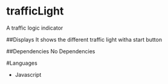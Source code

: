# trafficLight
A traffic logic indicator

##Displays
It shows the different traffic light witha start button

##Dependencies
No Dependencies


#Languages
- Javascript
